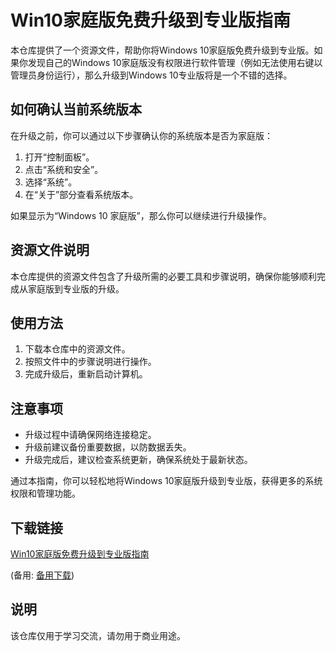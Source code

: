 # Win10家庭版免费升级到专业版指南

本仓库提供了一个资源文件，帮助你将Windows 10家庭版免费升级到专业版。如果你发现自己的Windows 10家庭版没有权限进行软件管理（例如无法使用右键以管理员身份运行），那么升级到Windows 10专业版将是一个不错的选择。

## 如何确认当前系统版本

在升级之前，你可以通过以下步骤确认你的系统版本是否为家庭版：

1. 打开“控制面板”。
2. 点击“系统和安全”。
3. 选择“系统”。
4. 在“关于”部分查看系统版本。

如果显示为“Windows 10 家庭版”，那么你可以继续进行升级操作。

## 资源文件说明

本仓库提供的资源文件包含了升级所需的必要工具和步骤说明，确保你能够顺利完成从家庭版到专业版的升级。

## 使用方法

1. 下载本仓库中的资源文件。
2. 按照文件中的步骤说明进行操作。
3. 完成升级后，重新启动计算机。

## 注意事项

- 升级过程中请确保网络连接稳定。
- 升级前建议备份重要数据，以防数据丢失。
- 升级完成后，建议检查系统更新，确保系统处于最新状态。

通过本指南，你可以轻松地将Windows 10家庭版升级到专业版，获得更多的系统权限和管理功能。

## 下载链接
[Win10家庭版免费升级到专业版指南](https://pan.quark.cn/s/9479047e6a5d) 

(备用: [备用下载](https://pan.baidu.com/s/1UwLP3raQ8z7rZLSJM4bvvQ?pwd=1234))

## 说明

该仓库仅用于学习交流，请勿用于商业用途。
